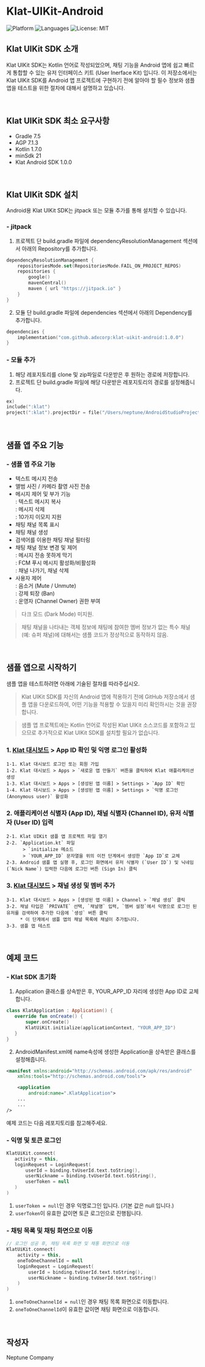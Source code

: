 
# Klat-UIKit-Android

![Platform](https://img.shields.io/badge/platform-Android-green.svg)
![Languages](https://img.shields.io/badge/language-Kotlin-purple.svg)
![License: MIT](https://img.shields.io/badge/License-MIT-yellow.svg)

## Klat UIKit SDK  소개

Klat UIKit SDK는 Kotlin 언어로 작성되었으며, 채팅 기능을 Android 앱에 쉽고 빠르게 통합할 수 있는 유저 인터페이스 키트 (User Inerface Kit) 입니다. 이 저장소에서는 Klat UIKit SDK를 Android 앱 프로젝트에 구현하기 전에 알아야 할 필수 정보와 샘플 앱을 테스트을 위한 절차에 대해서 설명하고 있습니다.

<br />

## Klat UIKit SDK 최소 요구사항

- Gradle 7.5
- AGP 7.1.3
- Kotlin 1.7.0
- minSdk 21
- Klat Android SDK 1.0.0

<br />

## Klat UIKit SDK 설치
Android용 Klat UIKit SDK는 jitpack 또는 모듈 추가를 통해 설치할 수 있습니다.

 ### - jitpack 
1. 프로젝트 단 build.gradle 파일에 dependencyResolutionManagement 섹션에서 아래의 Repository를 추가합니다.
```kotlin
dependencyResolutionManagement {
    repositoriesMode.set(RepositoriesMode.FAIL_ON_PROJECT_REPOS)
    repositories {
        google()
        mavenCentral()
        maven { url "https://jitpack.io" }
    }
}
```

2. 모듈 단 build.gradle 파일에 dependencies 섹션에서 아래의 Dependency를 추가합니다.
```kotlin
dependencies {
    implementation("com.github.adxcorp:klat-uikit-android:1.0.0")
}
```

### - 모듈 추가
1. 해당 레포지토리를 clone 및 zip파일로 다운받은 후 원하는 경로에 저장합니다.
2. 프로젝트 단 build.gradle 파일에 해당 다운받은 레포지토리의 경로를 설정해줍니다.
```kotlin
ex)
include(":klat")
project(":klat").projectDir = file("/Users/neptune/AndroidStudioProjects/klat-uikit-android/app")
```

<br />

## 샘플 앱 주요 기능

### - 샘플 앱 주요 기능
- 텍스트 메시지 전송
- 앨범 사진 / 카메라 촬영 사진 전송
- 메시지 제어 및 부가 기능
    <br />: 텍스트 메시지 복사 
    <br />: 메시지 삭제 
    <br />: 10가지 이모지 지원
- 채팅 채널 목록 표시 
- 채팅 채널 생성
- 검색어를 이용한 채팅 채널 필터링
- 채팅 채널 정보 변경 및 제어
    <br />: 메시지 전송 못하게 막기 
    <br />: FCM 푸시 메시지 활성화/비활성화
    <br />: 채널 나가기, 채널 삭제
- 사용자 제어 
    <br />: 음소거  (Mute / Unmute)
    <br />: 강제 퇴장 (Ban)
    <br />: 운영자 (Channel Owner) 권한 부여
    
> 다크 모드 (Dark Mode) 미지원. 

> 채팅 채널을 나타내는 객체 정보에 채팅에 참여한 멤버 정보가 없는 특수 채널 (예: 슈퍼 채널)에 대해서는 샘플 코드가 정상적으로 동작하지 않음. 

<br />

## 샘플 앱으로 시작하기
샘플 앱을 테스트하려면 아래에 기술된 절차를 따라주십시오.
>Klat UIKit SDK를 자신의 Android 앱에 적용하기 전에 GitHub 저장소에서 샘플 앱을 다운로드하여, 어떤 기능을 적용할 수 있을지 미리 확인하시는 것을 권장합니다.

>샘플 앱 프로젝트에는 Kotlin 언어로 작성된 Klat UIKit 소스코드를 포함하고 있으므로 추가적으로 Klat UIKit SDK를 설치할 필요가 없습니다.

### 1. [Klat 대시보드](https://www.klat.kr/) > App ID 확인 및 익명 로그인 활성화
```
1-1. Klat 대시보드 로그인 또는 회원 가입
1-2. Klat 대시보드 > Apps > `새로운 앱 만들기` 버튼을 클릭하여 Klat 애플리케이션 생성
1-3. Klat 대시보드 > Apps > [생성된 앱 이름] > Settings > `App ID` 확인
1-4. Klat 대시보드 > Apps > [생성된 앱 이름] > Settings > `익명 로그인 (Anonymous user)` 활성화
```
### 2. 애플리케이션 식별자 (App ID), 채널 식별자 (Channel ID), 유저 식별자 (User ID) 입력
```
2-1. Klat UIKit 샘플 앱 프로젝트 파일 열기
2-2. `Application.kt` 파일 
      > `initialize 메소드 
      > `YOUR_APP_ID` 문자열을 위의 이전 단계에서 생성한 `App ID`로 교체
2-3. Android 샘플 앱 실행 후, 로그인 화면에서 유저 식별자 (`User ID`) 및 닉네임 (`Nick Name`) 입력한 다음에 로그인 버튼 (Sign In) 클릭
```

### 3. [Klat 대시보드](https://www.klat.kr/) > 채널 생성 및 멤버 추가
```
3-1. Klat 대시보드 > Apps > [생성된 앱 이름] > Channel > `채널 생성` 클릭
3-2. 채널 타입은 `PRIVATE` 선택, `채널명` 입력, `멤버 설정`에서 익명으로 로그인 된 유저를 검색하여 추가한 다음에 `생성` 버튼 클릭
     * 이 단계에서 샘플 앱의 채널 목록에 채널이 추가됩니다.
3-3. 샘플 앱 테스트
```
<br />

## 예제 코드 

### - Klat SDK 초기화 
1. Application 클래스를 상속받은 후, YOUR_APP_ID 자리에 생성한 App ID로 교체합니다.
 ```kotlin
class KlatApplication : Application() {
    override fun onCreate() {
        super.onCreate()
        KlatUiKit.initialize(applicationContext, "YOUR_APP_ID")
    }
}
```

2. AndroidManifest.xml에 name속성에 생성한 Application을 상속받은 클래스를 설정해줍니다.
```xml
<manifest xmlns:android="http://schemas.android.com/apk/res/android"
    xmlns:tools="http://schemas.android.com/tools">

    <application
        android:name=".KlatApplication">
    ...
    ...
/>
```

예제 코드는 다음 레포지토리를 참고해주세요.

### - 익명 및 토큰 로그인
 ```kotlin
KlatUiKit.connect(
    activity = this,
    loginRequest = LoginRequest(
        userId = binding.tvUserId.text.toString(),
        userNickname = binding.tvUserId.text.toString(),
        userToken = null
    )
)
```
1. `userToken = null`인 경우 익명로그인 입니다. (기본 값은 null 입니다.)
2. `userToken`이 유효한 값이면 토큰 로그인으로 진행됩니다.

### - 채팅 목록 및 채팅 화면으로 이동
```kotlin                
// 로그인 성공 후, 채팅 목록 화면 및 채통 화면으로 이동
KlatUiKit.connect(
    activity = this,
    oneToOneChannelId = null
    loginRequest = LoginRequest(
        userId = binding.tvUserId.text.toString(),
        userNickname = binding.tvUserId.text.toString()
    )
)
```
1. `oneToOneChannelId = null`인 경우 채팅 목록 화면으로 이동합니다.
2. `oneToOneChannelId`이 유효한 값이면 채팅 화면으로 이동합니다.

<br />

## 작성자

Neptune Company

<br />
